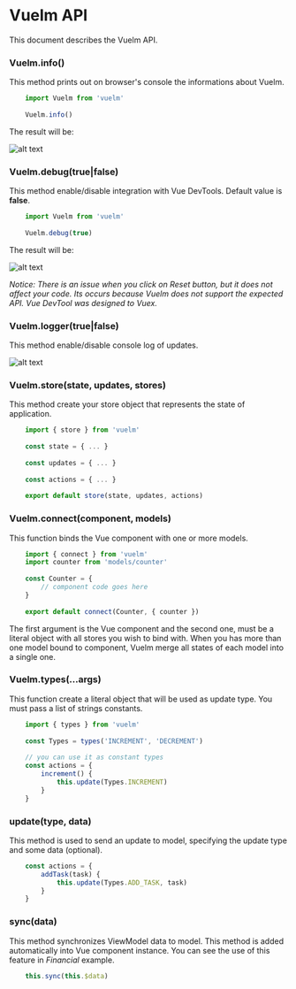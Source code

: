 # Vuelm API

This document describes the Vuelm API.

### Vuelm.info()

This method prints out on browser's console the informations about Vuelm.

```javascript
	import Vuelm from 'vuelm'
	
	Vuelm.info()
```

The result will be:

![alt text](https://github.com/keuller/vuelm/raw/master/docs/images/vuelm_info.png)

### Vuelm.debug(true|false)

This method enable/disable integration with Vue DevTools. Default value is **false**.

```javascript
	import Vuelm from 'vuelm'
	
	Vuelm.debug(true)
```

The result will be:

![alt text](https://github.com/keuller/vuelm/raw/master/docs/images/vuelm_debug.png)

*Notice: There is an issue when you click on Reset button, but it does not affect your code. Its occurs because Vuelm does not support the expected API. Vue DevTool was designed to Vuex.*

### Vuelm.logger(true|false)

This method enable/disable console log of updates.

![alt text](https://github.com/keuller/vuelm/raw/master/docs/images/vuelm_log.png)

### Vuelm.store(state, updates, stores)

This method create your store object that represents the state of application.

```javascript
	import { store } from 'vuelm'
	
	const state = { ... }
	
	const updates = { ... }
	
	const actions = { ... }
	
	export default store(state, updates, actions)
```

### Vuelm.connect(component, models)

This function binds the Vue component with one or more models.

```javascript
	import { connect } from 'vuelm'
	import counter from 'models/counter'
	
	const Counter = {
		// component code goes here
	}
	
	export default connect(Counter, { counter })
```

The first argument is the Vue component and the second one, must be a literal object with all stores you wish to bind with. When you has more than one model bound to component, Vuelm merge all states of each model into a single one.

### Vuelm.types(...args)

This function create a literal object that will be used as update type. You must pass a list of strings constants.

```javascript
	import { types } from 'vuelm'
	
	const Types = types('INCREMENT', 'DECREMENT')
	
	// you can use it as constant types
	const actions = {
		increment() {
			this.update(Types.INCREMENT)
		}
	}
```

### update(type, data)

This method is used to send an update to model, specifying the update type and some data (optional).

```javascript
	const actions = {
		addTask(task) {
			this.update(Types.ADD_TASK, task)
		}
	}
```

### sync(data)

This method synchronizes ViewModel data to model. This method is added automatically into Vue component instance. You can see the use of this feature in *Financial* example.

```javascript
	this.sync(this.$data)
```
